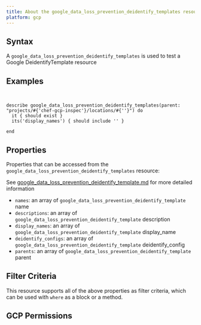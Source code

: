 ```yaml
---
title: About the google_data_loss_prevention_deidentify_templates resource
platform: gcp
---
```


## Syntax
A `google_data_loss_prevention_deidentify_templates` is used to test a Google DeidentifyTemplate resource

## Examples
```


describe google_data_loss_prevention_deidentify_templates(parent: "projects/#{'chef-gcp-inspec'}/locations/#{''}") do
  it { should exist }
  its('display_names') { should include '' }

end

```

## Properties
Properties that can be accessed from the `google_data_loss_prevention_deidentify_templates` resource:

See [google_data_loss_prevention_deidentify_template.md](google_data_loss_prevention_deidentify_template.md) for more detailed information
  * `names`: an array of `google_data_loss_prevention_deidentify_template` name
  * `descriptions`: an array of `google_data_loss_prevention_deidentify_template` description
  * `display_names`: an array of `google_data_loss_prevention_deidentify_template` display_name
  * `deidentify_configs`: an array of `google_data_loss_prevention_deidentify_template` deidentify_config
  * `parents`: an array of `google_data_loss_prevention_deidentify_template` parent

## Filter Criteria
This resource supports all of the above properties as filter criteria, which can be used
with `where` as a block or a method.

## GCP Permissions
